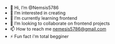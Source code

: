 - 👋 Hi, I’m @Nemsis5786
- 👀 I’m interested in creating
- 🌱 I’m currently learning frontend
- 💞️ I’m looking to collaborate on frontend projects
- 📫 How to reach me nemesis5786@gmail.com
- ⚡ Fun fact i'm total begginer

<!---
Nemsis5786/Nemsis5786 is a ✨ special ✨ repository because its `README.md` (this file) appears on your GitHub profile.
You can click the Preview link to take a look at your changes.
--->
